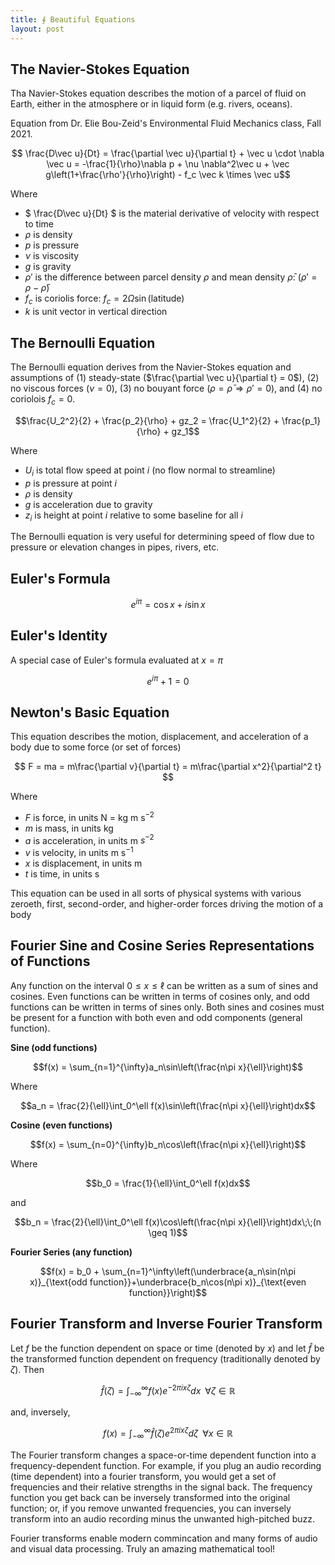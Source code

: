 ```yaml
---
title: ∮ Beautiful Equations
layout: post
---
```


## The Navier-Stokes Equation

Tha Navier-Stokes equation describes the motion of a parcel of fluid on Earth, either in the atmosphere or in liquid form (e.g. rivers, oceans).

Equation from Dr. Elie Bou-Zeid's Environmental Fluid Mechanics class, Fall 2021.

$$ \frac{D\vec u}{Dt} = \frac{\partial \vec u}{\partial t} + \vec u \cdot \nabla \vec u = -\frac{1}{\rho}\nabla p + \nu \nabla^2\vec u + \vec g\left(1+\frac{\rho'}{\rho}\right) - f_c \vec k \times \vec u$$

Where 

- $ \frac{D\vec u}{Dt} $ is the material derivative of velocity with respect to time
- $\rho$ is density
- $p$ is pressure
- $\nu$ is viscosity
- $g$ is gravity
- $\rho'$ is the difference between parcel density $\rho$ and mean density $\bar \rho$: ($\rho' = \rho - \bar \rho$)
- $f_c$ is coriolis force: $f_c = 2\Omega \sin(\text{latitude})$
- $k$ is unit vector in vertical direction

## The Bernoulli Equation

The Bernoulli equation derives from the Navier-Stokes equation and assumptions of (1) steady-state ($\frac{\partial \vec u}{\partial t} = 0$), (2) no viscous forces ($\nu=0$), (3) no bouyant force ($\rho = \bar\rho \Rightarrow \rho' = 0$), and (4) no coriolois $f_c = 0$.

$$\frac{U_2^2}{2} + \frac{p_2}{\rho} + gz_2 = \frac{U_1^2}{2} + \frac{p_1}{\rho} + gz_1$$

Where

- $U_i$ is total flow speed at point $i$ (no flow normal to streamline)
- $p$ is pressure at point $i$
- $\rho$ is density
- $g$ is acceleration due to gravity
- $z_i$ is height at point $i$ relative to some baseline for all $i$

The Bernoulli equation is very useful for determining speed of flow due to pressure or elevation changes in pipes, rivers, etc.

## Euler's Formula

$$e^{i\pi} = \cos x + i \sin x$$

## Euler's Identity

A special case of Euler's formula evaluated at $x = \pi$

$$e^{i\pi}+1 = 0$$

## Newton's Basic Equation

This equation describes the motion, displacement, and acceleration of a body due to some force (or set of forces)

$$ F = ma = m\frac{\partial v}{\partial t} = m\frac{\partial x^2}{\partial^2 t} $$

Where

- $F$ is force, in units N = kg m s$^{-2}$
- $m$ is mass, in units kg
- $a$ is acceleration, in units m $s^{-2}$
- $v$ is velocity, in units m s$^{-1}$
- $x$ is displacement, in units m
- $t$ is time, in units s

This equation can be used in all sorts of physical systems with various zeroeth, first, second-order, and higher-order forces driving the motion of a body

## Fourier Sine and Cosine Series Representations of Functions

Any function on the interval $0 \leq x \leq \ell$ can be written as a sum of sines and cosines. Even functions can be written in terms of cosines only, and odd functions can be written in terms of sines only. Both sines and cosines must be present for a function with both even and odd components (general function).

**Sine (odd functions)**

$$f(x) = \sum_{n=1}^{\infty}a_n\sin\left(\frac{n\pi x}{\ell}\right)$$

Where

$$a_n = \frac{2}{\ell}\int_0^\ell f(x)\sin\left(\frac{n\pi x}{\ell}\right)dx$$

**Cosine (even functions)**

$$f(x) = \sum_{n=0}^{\infty}b_n\cos\left(\frac{n\pi x}{\ell}\right)$$

Where

$$b_0 = \frac{1}{\ell}\int_0^\ell f(x)dx$$

and

$$b_n = \frac{2}{\ell}\int_0^\ell f(x)\cos\left(\frac{n\pi x}{\ell}\right)dx\;\;(n \geq 1)$$

**Fourier Series (any function)**

$$f(x) = b_0 + \sum_{n=1}^\infty\left(\underbrace{a_n\sin(n\pi x)}_{\text{odd function}}+\underbrace{b_n\cos(n\pi x)}_{\text{even function}}\right)$$

## Fourier Transform and Inverse Fourier Transform

Let $f$ be the function dependent on space or time (denoted by $x$) and let $\hat f$ be the transformed function dependent on frequency (traditionally denoted by $\zeta$). Then

$$\hat f(\zeta) = \int_{-\infty}^\infty f(x)e^{-2\pi i x\zeta}dx\;\; \forall \zeta \in \mathbb{R}$$

and, inversely,

$$f(x) = \int_{-\infty}^\infty \hat f(\zeta)e^{2\pi i x\zeta}d\zeta\;\; \forall x \in \mathbb{R}$$

The Fourier transform changes a space-or-time dependent function into a frequency-dependent function. For example, if you plug an audio recording (time dependent) into a fourier transform, you would get a set of frequencies and their relative strengths in the signal back. The frequency function you get back can be inversely transformed into the original function; or, if you remove unwanted frequencies, you can inversely transform into an audio recording minus the unwanted high-pitched buzz.

Fourier transforms enable modern commincation and many forms of audio and visual data processing. Truly an amazing mathematical tool!
